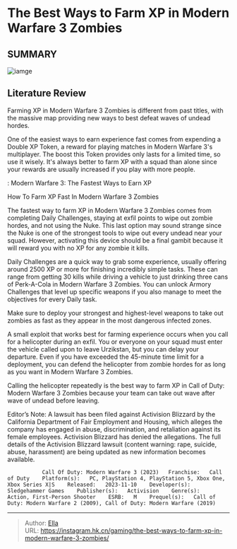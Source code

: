 # The Best Ways to Farm XP in Modern Warfare 3 Zombies


## SUMMARY 

![iamge](https://static1.srcdn.com/wordpress/wp-content/uploads/2023/11/the-best-ways-to-farm-xp-in-modern-warfare-3-zombies.jpg)

## Literature Review

Farming XP in Modern Warfare 3 Zombies is different from past titles, with the massive map providing new ways to best defeat waves of undead hordes.





One of the easiest ways to earn experience fast comes from expending a Double XP Token, a reward for playing matches in Modern Warfare 3&#39;s multiplayer. The boost this Token provides only lasts for a limited time, so use it wisely. It&#39;s always better to farm XP with a squad than alone since your rewards are usually increased if you play with more people.




 : Modern Warfare 3: The Fastest Ways to Earn XP


 How To Farm XP Fast In Modern Warfare 3 Zombies 
          

The fastest way to farm XP in Modern Warfare 3 Zombies comes from completing Daily Challenges, staying at exfil points to wipe out zombie hordes, and not using the Nuke. This last option may sound strange since the Nuke is one of the strongest tools to wipe out every undead near your squad. However, activating this device should be a final gambit because it will reward you with no XP for any zombie it kills.

Daily Challenges are a quick way to grab some experience, usually offering around 2500 XP or more for finishing incredibly simple tasks. These can range from getting 30 kills while driving a vehicle to just drinking three cans of Perk-A-Cola in Modern Warfare 3 Zombies. You can unlock Armory Challenges that level up specific weapons if you also manage to meet the objectives for every Daily task.






Make sure to deploy your strongest and highest-level weapons to take out zombies as fast as they appear in the most dangerous infected zones.




A small exploit that works best for farming experience occurs when you call for a helicopter during an exfil. You or everyone on your squad must enter the vehicle called upon to leave Urzikstan, but you can delay your departure. Even if you have exceeded the 45-minute time limit for a deployment, you can defend the helicopter from zombie hordes for as long as you want in Modern Warfare 3 Zombies.

Calling the helicopter repeatedly is the best way to farm XP in Call of Duty: Modern Warfare 3 Zombies because your team can take out wave after wave of undead before leaving.



Editor’s Note: A lawsuit has been filed against Activision Blizzard by the California Department of Fair Employment and Housing, which alleges the company has engaged in abuse, discrimination, and retaliation against its female employees. Activision Blizzard has denied the allegations. The full details of the Activision Blizzard lawsuit (content warning: rape, suicide, abuse, harassment) are being updated as new information becomes available.







               Call Of Duty: Modern Warfare 3 (2023)   Franchise:   Call of Duty    Platform(s):   PC, PlayStation 4, PlayStation 5, Xbox One, Xbox Series X|S    Released:   2023-11-10    Developer(s):   Sledgehammer Games    Publisher(s):   Activision    Genre(s):   Action, First-Person Shooter    ESRB:   M    Prequel(s):   Call of Duty: Modern Warfare 2 (2009), Call of Duty: Modern Warfare (2019)      

---

> Author: [Ella](https://instagram.hk.cn/)  
> URL: https://instagram.hk.cn/gaming/the-best-ways-to-farm-xp-in-modern-warfare-3-zombies/  

